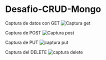 # Desafio-CRUD-Mongo

Captura de datos con GET
![Captura get](https://user-images.githubusercontent.com/126131443/224447622-d373af57-1258-4f62-9a94-c321b6721b49.png)

Captura de POST
![Captura post](https://user-images.githubusercontent.com/126131443/224447824-5cb1202d-9b15-4d65-8200-fdc51957abfe.png)


Captura de PUT
![captura put](https://user-images.githubusercontent.com/126131443/224447853-c051d5f6-f347-49ea-99a9-014e2ed0ea68.png)


Captura del DELETE 
![captura delete](https://user-images.githubusercontent.com/126131443/224447884-0fa629be-46b6-4653-9c40-f4debe920095.png)

